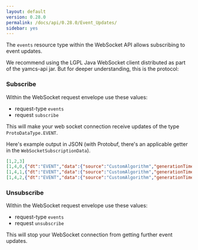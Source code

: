 ```yaml
---
layout: default
version: 0.28.0
permalink: /docs/api/0.28.0/Event_Updates/
sidebar: yes
---
```


The `events` resource type within the WebSocket API allows subscribing to event updates.

We recommend using the LGPL Java WebSocket client distributed as part of the yamcs-api jar. But for deeper understanding, this is the protocol:

### Subscribe
Within the WebSocket request envelope use these values:
* request-type `events`
* request `subscribe`

This will make your web socket connection receive updates of the type `ProtoDataType.EVENT`.

Here's example output in JSON (with Protobuf, there's an applicable getter in the `WebSocketSubscriptionData`).

```json
[1,2,3]
[1,4,0,{"dt":"EVENT","data":{"source":"CustomAlgorithm","generationTime":1440823760490,"receptionTime":1440823760490,"seqNumber":325,"type":"bla","message":"uhuh0.4890178832134868","severity":0}}]
[1,4,1,{"dt":"EVENT","data":{"source":"CustomAlgorithm","generationTime":1440823765491,"receptionTime":1440823765491,"seqNumber":326,"type":"bla","message":"uhuh0.29612159559494056","severity":0}}]
[1,4,2,{"dt":"EVENT","data":{"source":"CustomAlgorithm","generationTime":1440823770490,"receptionTime":1440823770490,"seqNumber":327,"type":"bla","message":"uhuh0.7098682009567915","severity":0}}]
```

### Unsubscribe
Within the WebSocket request envelope use these values:
* request-type `events`
* request `unsubscribe`

This will stop your WebSocket connection from getting further event updates.

